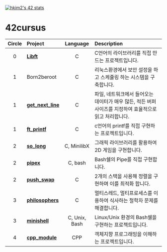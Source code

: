 [![hkim2's 42 stats](https://badge42.vercel.app/api/v2/cl5kn32fm003009l8df56wubt/stats?cursusId=21&coalitionId=86)](https://github.com/JaeSeoKim/badge42)


# 42cursus

| Circle | Project                | Language | Description |
| :----: | :--------------------- | :------: | :----------------------------------------------- |
|   0    | [**Libft**](https://github.com/hotkimho/42cursus/tree/master/libft) |    C     | C언어의 라이브러리를 직접 만드는 프로젝트입니다.               |
|   1    | Born2beroot  |    C     | 리눅스환경에서 보안 설정을 하고 스케쥴링 하는 시스템을 구축합니다. |
|   1    | [**get_next_line**](https://github.com/hotkimho/42cursus/tree/master/gnl)   |    C    | 파일, 네트워크에서 들어오는 데이터가 매우 많든, 적든 버퍼 사이즈를 지정하여 효율적으로 읽고 처리합니다. |
|   1    | [**ft_printf**](https://github.com/hotkimho/42cursus/tree/master/ft_printf)  |    C     | c언어의 printf를 직접 구현하는 프로젝트입니다. |
|   2    |  [**so_long**](https://github.com/hotkimho/42cursus/tree/master/so_long)  |   C, MinilibX  | 그래픽 라이브러리를 활용하여 2D 게임을 구현합니다. | 
|   2    |  [**pipex**](https://github.com/hotkimho/42cursus/tree/master/pipex)  |   C, bash  | Bash쉘의 Pipe를 직접 구현합니다. | 
|   2    |  [**push_swap**](https://github.com/hotkimho/42cursus/tree/master/push_swap)  |   C  | 2개의 스택을 사용해 정렬을 구현하며 이를 최적화 합니다. | 
|   3    |  [**philosophers**](https://github.com/hotkimho/42cursus/tree/master/philosophers)  |   C | 멀티스레드, 멀티프로세스를 이용하여 식사하는 철학자 문제를 해결합니다. | 
|   3    |  [**minishell**](https://github.com/hotkimho/42cursus/tree/master/minishell)  |   C, Unix, Bash  | Linux/Unix 환경의 Bash쉘을 구현하는 프로젝트입니다. | 
|   4    |  [**cpp_module**](https://github.com/hotkimho/42cursus/tree/master/cpp_module)  |   CPP  | 객체지향 프로그래밍을 이해하는 프로젝트입니다. | 
